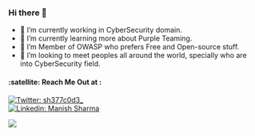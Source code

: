 ### Hi there 👋
- 🔭 I’m currently working in CyberSecurity domain.
- 🌱 I’m currently learning more about Purple Teaming.
- 👯 I’m Member of OWASP who prefers Free and Open-source stuff.
- 🤔 I’m looking to meet peoples all around the world, specially who are into CyberSecurity field.


<h4 align="left">:satellite: Reach Me Out at :</h4>

[![Twitter: sh377c0d3_](https://img.shields.io/badge/Twitter-1DA1F2?style=for-the-badge&logo=twitter&logoColor=white)](https://twitter.com/sh377c0d3) <br/>
[![Linkedin: Manish Sharma](https://img.shields.io/badge/LinkedIn-0077B5?style=for-the-badge&logo=linkedin&logoColor=white)](https://www.linkedin.com/in/sh377c0d3)<br/>

<img align="left" src="https://github-readme-stats.vercel.app/api?username=sh377c0d3&count_private=true&show_icons=true">
